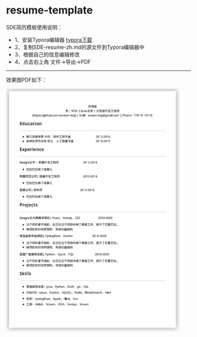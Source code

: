 # resume-template

SDE简历模板使用说明：

- 1、安装Typora编辑器 [typora下载](https://typora.io/)
- 2、复制SDE-resume-zh.md的源文件到Typora编辑器中
- 3、根据自己的信息编辑修改
- 4、点击右上角 文件->导出->PDF

---

效果图PDF如下：

![效果图PDF](static/image-20220402144434683.png)
